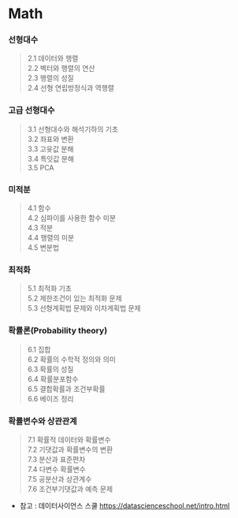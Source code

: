 # Math

### 선형대수
>2.1 데이터와 행렬   
>2.2 벡터와 행렬의 연산   
>2.3 행렬의 성질   
>2.4 선형 연립방정식과 역행렬   

### 고급 선형대수
>3.1 선형대수와 해석기하의 기초   
>3.2 좌표와 변환   
>3.3 고윳값 분해   
>3.4 특잇값 분해   
>3.5 PCA

### 미적분
>4.1 함수   
>4.2 심파이를 사용한 함수 미분   
>4.3 적분   
>4.4 행렬의 미분    
>4.5 변분법   

### 최적화
>5.1 최적화 기초   
>5.2 제한조건이 있는 최적화 문제   
>5.3 선형계획법 문제와 이차계획법 문제    

### 확률론(Probability theory)
>6.1 집합   
>6.2 확률의 수학적 정의와 의미   
>6.3 확률의 성질   
>6.4 확률분포함수   
>6.5 결합확률과 조건부확률   
>6.6 베이즈 정리   

### 확률변수와 상관관계   
>7.1 확률적 데이터와 확률변수   
>7.2 기댓값과 확률변수의 변환   
>7.3 분산과 표준편차   
>7.4 다변수 확률변수     
>7.5 공분산과 상관계수   
>7.6 조건부기댓값과 예측 문제   

- 참고 : 데이터사이언스 스쿨 https://datascienceschool.net/intro.html
